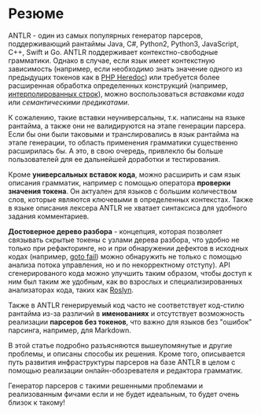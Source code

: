 # Резюме

ANTLR - один из самых популярных генератор парсеров, поддерживающий рантаймы
Java, C#, Python2, Python3, JavaScript, C++, Swift и Go. ANTLR поддерживает
контекстно-свободные грамматики. Однако в случае, если язык
имеет контекстную зависимость (например, если необходимо знать
значение одного из предыдущих токенов как в
[PHP Heredoc](http://php.net/manual/en/language.types.string.php))
или требуется более расширенная обработка определенных конструкций
(например, [интерполированных строк](https://docs.microsoft.com/en-us/dotnet/csharp/language-reference/tokens/interpolated)),
можно воспользоваться *вставками кода* или *семантическими предикатами*.

К сожалению, такие вставки неуниверсальны, т.к. написаны на языке рантайма,
а также они не валидируются на этапе генерации парсера. Если бы они были
таковыми и транслировались в язык рантайма на этапе генерации, то область
применения грамматики существенно расширилась бы. А это, в свою очередь,
привлекло бы больше пользователей для ее дальнейшей доработки и тестирования.

Кроме **универсальных вставок кода**, можно расширить и сам язык описания грамматик,
например с помощью оператора **проверки значения токена**. Он
актуален для языков с большим количеством слов, которые являются ключевыми в
определенных контекстах. Также в языке описания лексера ANTLR не хватает
синтаксиса для удобного задания комментариев.

**Достоверное дерево разбора** - концепция, которая позволяет связывать скрытые
токены с узлами дерева разбора, что удобно не только при рефакторинге, но и при
обнаружении дефектов в исходных кодах (например, [goto fail](https://nakedsecurity.sophos.com/2014/02/24/anatomy-of-a-goto-fail-apples-ssl-bug-explained-plus-an-unofficial-patch))
можно обнаружить не только с помощью анализа потока управления, но и по некорректному отступу).
API сгенерированого кода можно улучшить таким образом, чтобы доступ к ним был таким
же удобным, как во взрослых и специализированных анализаторах кода,
таких как [Roslyn](https://en.wikipedia.org/wiki/.NET_Compiler_Platform).

Также в ANTLR генерируемый код часто не соответствует код-стилю рантайма из-за
различий в **именованиях** и отсутствует возможность реализации **парсеров без токенов**,
что важно для языков без "ошибок" парсинга, например, для Markdown.

В этой статье подробно разъясняются вышеупомянутые и другие проблемы, и описаны
способы их решения. Кроме того, описывается путь развития инфраструктуры парсеров
на базе ANTLR в целом с помощью реализации онлайн-обозревателя и редактора грамматик.

Генератор парсеров с такими решенными проблемами и реализованным фичами если
и не будет идеальным, то будет очень близок к такому!
